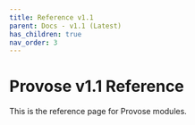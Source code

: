 ```yaml
---
title: Reference v1.1
parent: Docs - v1.1 (Latest)
has_children: true
nav_order: 3
---
```


# Provose v1.1 Reference

This is the reference page for Provose modules.
